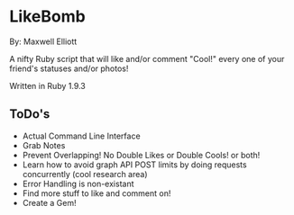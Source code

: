 LikeBomb
========
By: Maxwell Elliott

A nifty Ruby script that will like and/or comment "Cool!" every one of your friend's statuses and/or photos!

Written in Ruby 1.9.3

ToDo's
---------------
* Actual Command Line Interface
* Grab Notes
* Prevent Overlapping! No Double Likes or Double Cools! or both!
* Learn how to avoid graph API POST limits by doing requests concurrently (cool research area)
* Error Handling is non-existant
* Find more stuff to like and comment on!
* Create a Gem!
